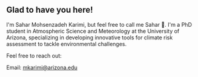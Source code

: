 ## Glad to have you here!

I'm Sahar Mohsenzadeh Karimi, but feel free to call me Sahar 👋. I'm a PhD student in Atmospheric Science and Meteorology at the University of Arizona, specializing in developing innovative tools for climate risk assessment to tackle environmental challenges.

Feel free to reach out:

Email: mkarimi@arizona.edu

<!--
**SaharMK22/SaharMK22** is a ✨ _special_ ✨ repository because its `README.md` (this file) appears on your GitHub profile.

Here are some ideas to get you started:

- 🔭 I’m currently working on ...
- 🌱 I’m currently learning ...
- 👯 I’m looking to collaborate on ...
- 🤔 I’m looking for help with ...
- 💬 Ask me about ...
- 📫 How to reach me: ...
- 😄 Pronouns: ...
- ⚡ Fun fact: ...
-->
